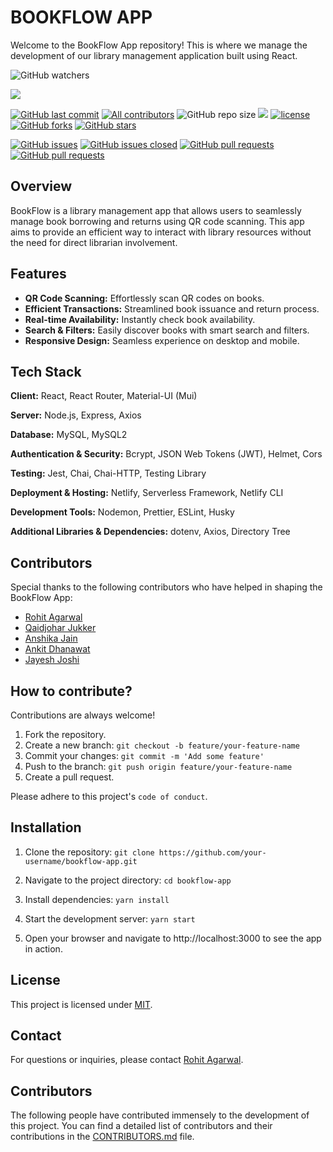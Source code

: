 # BOOKFLOW APP

Welcome to the BookFlow App repository! This is where we manage the development of our library management application built using React.

![GitHub watchers](https://img.shields.io/github/watchers/rohitagr0310/Bookflow-app?style=social) <br>

<a href="#Contribution" title="Contributions are welcome"><img src="https://img.shields.io/badge/contributions-welcome-green.svg"></a> <br>
<!-- ALL-CONTRIBUTORS-BADGE:START - Do not remove or modify this section -->
[![GitHub last commit](https://img.shields.io/github/last-commit/rohitagr0310/Bookflow-app?logo=git&logoColor=white)](https://github.com/rohitagr0310/Bookflow-app/commits/master)
[![All  contributors](https://img.shields.io/github/contributors/rohitagr0310/Bookflow-app?color=green)](https://github.com/rohitagr0310/Bookflow-app/graphs/contributors)
![GitHub repo size](https://img.shields.io/github/repo-size/rohitagr0310/Bookflow-app?color=blue)
![](https://img.shields.io/badge/Status-Ongoing-green.svg)
[![license](https://img.shields.io/github/license/rohitagr0310/Bookflow-app.svg?color=red)](https://github.com/rohitagr0310/Bookflow-app/blob/main/LICENSE)
[![GitHub forks](https://img.shields.io/github/forks/rohitagr0310/Bookflow-app.svg?color=green)](https://github.com/rohitagr0310/Bookflow-app/network) [![GitHub stars](https://img.shields.io/github/stars/rohitagr0310/Bookflow-app.svg?color=orange)](https://github.com/rohitagr0310/Bookflow-app/stargazers)

[![GitHub issues](https://img.shields.io/github/issues/rohitagr0310/Bookflow-app.svg?color=red)](https://github.com/rohitagr0310/Bookflow-app/issues)
[![GitHub issues closed](https://img.shields.io/github/issues-closed/rohitagr0310/Bookflow-app.svg)](https://github.com/rohitagr0310/Bookflow-app/issues?q=is%3Aissue+is%3Aclosed)
[![GitHub pull requests](https://img.shields.io/github/issues-pr/rohitagr0310/Bookflow-app.svg?color=yellow)](https://github.com/rohitagr0310/Bookflow-app/pulls)
[![GitHub pull requests](https://img.shields.io/github/issues-pr-closed/rohitagr0310/Bookflow-app.svg?color=red)](https://github.com/rohitagr0310/Bookflow-app/issues?q=is%3Aissue+is%3Aclosed)
## Overview

BookFlow is a library management app that allows users to seamlessly manage book borrowing and returns using QR code scanning. This app aims to provide an efficient way to interact with library resources without the need for direct librarian involvement.

## Features

-   **QR Code Scanning:** Effortlessly scan QR codes on books.
-   **Efficient Transactions:** Streamlined book issuance and return process.
-   **Real-time Availability:** Instantly check book availability.
-   **Search & Filters:** Easily discover books with smart search and filters.
-   **Responsive Design:** Seamless experience on desktop and mobile.

## Tech Stack

**Client:** React, React Router, Material-UI (Mui)

**Server:** Node.js, Express, Axios

**Database:** MySQL, MySQL2

**Authentication & Security:** Bcrypt, JSON Web Tokens (JWT), Helmet, Cors

**Testing:** Jest, Chai, Chai-HTTP, Testing Library

**Deployment & Hosting:** Netlify, Serverless Framework, Netlify CLI

**Development Tools:** Nodemon, Prettier, ESLint, Husky

**Additional Libraries & Dependencies:** dotenv, Axios, Directory Tree

## Contributors

Special thanks to the following contributors who have helped in shaping the BookFlow App:

-   [Rohit Agarwal](https://github.com/rohitagr0310)
-   [Qaidjohar Jukker](https://github.com/qaidjoharj53)
-   [Anshika Jain](https://github.com/jain-anshika)
-   [Ankit Dhanawat](https://github.com/jainankit0811)
-   [Jayesh Joshi](https://github.com/jayesh2474)

## How to contribute?

Contributions are always welcome!

1. Fork the repository.
2. Create a new branch: `git checkout -b feature/your-feature-name`
3. Commit your changes: `git commit -m 'Add some feature'`
4. Push to the branch: `git push origin feature/your-feature-name`
5. Create a pull request.

Please adhere to this project's `code of conduct`.

## Installation

1. Clone the repository:
   `git clone https://github.com/your-username/bookflow-app.git`

2. Navigate to the project directory:
   `cd bookflow-app`

3. Install dependencies:
   `yarn install`

4. Start the development server:
   `yarn start`

5. Open your browser and navigate to http://localhost:3000 to see the app in action.

## License

This project is licensed under [MIT](https://choosealicense.com/licenses/mit/).

## Contact

For questions or inquiries, please contact [Rohit Agarwal](mailto:Rohitagr2610@gmail.com).

## Contributors

The following people have contributed immensely to the development of this project. You can find a detailed list of contributors and their contributions in the [CONTRIBUTORS.md](CONTRIBUTORS.md) file.



